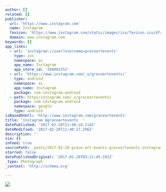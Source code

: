 ```yaml
---
author: []
related: []
publisher:
  url: 'https://www.instagram.com'
  name: Instagram
  favicon: 'https://www.instagram.com/static/images/ico/favicon.ico/dfa85bb1fd63.ico'
  domain: www.instagram.com
keywords: []
app_links:
  - url: 'instagram://user?username=graceartevents'
    type: ios
    namespace: ai
    app_name: Instagram
    app_store_id: '389801252'
  - url: 'https://www.instagram.com/_u/graceartevents/'
    type: android
    namespace: ai
    app_name: Instagram
    package: com.instagram.android
  - path: https/instagram.com/_u/graceartevents/
    package: com.instagram.android
    namespace: google
    type: android
isBasedOnUrl: 'http://www.instagram.com/graceartevents'
title: 'Instagram @graceartevents  '
datePublished: '2017-02-28T11:40:18.214Z'
dateModified: '2017-02-28T11:40:17.296Z'
description: ''
via: {}
inFeed: true
sourcePath: _posts/2017-02-28-grace-art-events-graceartevents-instagram-photos-and-vi.md
starred: false
datePublishedOriginal: '2017-02-28T03:21:45.191Z'
_type: Photograph
_context: 'http://schema.org'

---
```

![](https://imgflo.herokuapp.com/graph/2b2431f8e7ba7b0/016c065f3045d8f87c1dfb56d9592a7f/noop.jpg?input=https%3A%2F%2Fscontent.cdninstagram.com%2Ft51.2885-19%2Fs150x150%2F12071001_898722096847701_406939766_a.jpg)